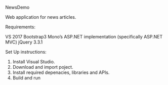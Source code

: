 NewsDemo

Web application for news articles.

Requirements:

VS 2017
Bootstrap3
Mono’s ASP.NET implementation (specifically ASP.NET MVC)
jQuery 3.3.1


Set Up instructions:

1. Install Visual Studio.
2. Download and import poject.
3. Install required depenacies, libraries and APIs.
4. Build and run

